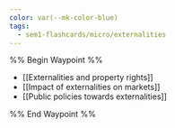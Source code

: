 ```yaml
---
color: var(--mk-color-blue)
tags:
  - sem1-flashcards/micro/externalities
---
```

%% Begin Waypoint %%
- [[Externalities and property rights]]
- [[Impact of externalities on markets]]
- [[Public policies towards externalities]]

%% End Waypoint %%
